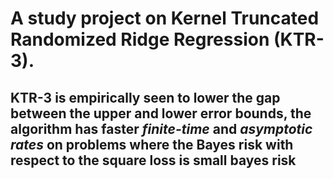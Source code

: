 # A study project on **Kernel Truncated Randomized Ridge Regression** (KTR-3).
## KTR-3 is empirically seen to lower the gap between the upper and lower error bounds, the algorithm has **faster** *finite-time* and *asymptotic rates* on problems where the Bayes risk with respect to the square loss is small bayes risk
